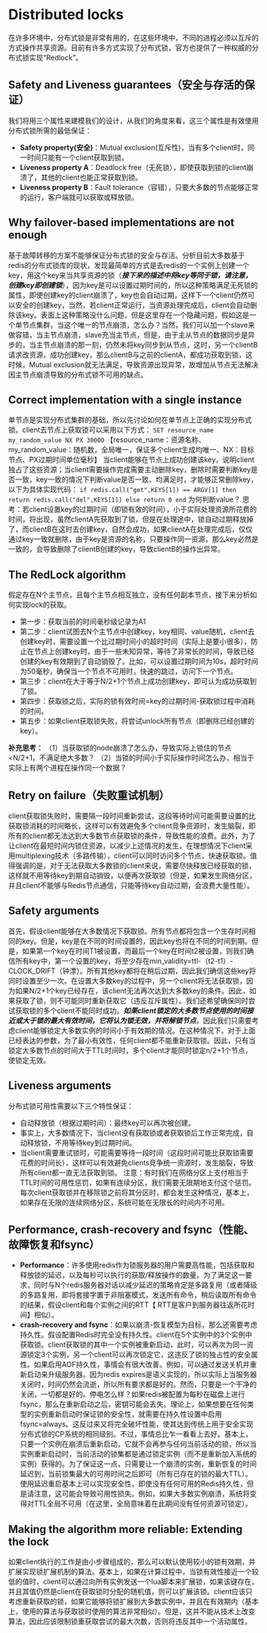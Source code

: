 # Distributed locks
在许多环境中，分布式锁是非常有用的，在这些环境中，不同的进程必须以互斥的方式操作共享资源。目前有许多方式实现了分布式锁，官方也提供了一种权威的分布式锁实现“Redlock”。

## Safety and Liveness guarantees（安全与存活的保证）
我们将用三个属性来建模我们的设计，从我们的角度来看，这三个属性是有效使用分布式锁所需的最低保证：
* **Safety property(安全)**：Mutual exclusion(互斥性)，当有多个client时，同一时间只能有一个client获取到锁。
* **Liveness property A**：Deadlock free（无死锁），即使获取到锁的client崩溃了，其他的client也能正常获取到锁。
* **Liveness property B**：Fault tolerance（容错），只要大多数的节点能够正常的运行，客户端就可以获取或释放锁。

## Why failover-based implementations are not enough
基于故障转移的方案不能够保证分布式锁的安全与存活。分析目前大多数基于redis的分布式锁库的现状，发现最简单的方式是去redis的一个实例上创建一个key，用这个key来当共享资源的锁（***接下来的描述中将key等同于锁，请注意，创建key即创建锁***），因为key是可以设置过期时间的，所以这种策略满足无死锁的属性，即使创建key的client崩溃了，key也会自动过期，这样下一个client仍然可以安全的创建key，当然，若client正常运行，当资源处理完成后，client会自动删除该key。表面上这种策略没什么问题，但是这里存在一个隐藏问题，假如这是一个单节点集群，当这个唯一的节点崩溃，怎么办？当然，我们可以加一个slave来做容错，当主节点崩溃，slave充当主节点，但是，由于主从节点的数据同步是异步的，当主节点崩溃的那一刻，仍然未将key同步到从节点，这时，另一个clientB请求改资源，成功创建key，那么clientB与之前的clientA，都成功获取到锁，这时候，Mutual exclusion就无法满足，导致资源出现异常，故增加从节点无法解决因主节点崩溃导致的分布式锁不可用的缺点。

## Correct implementation with a single instance
单节点是实现分布式集群的基础，所以先讨论如何在单节点上正确的实现分布式锁。client去节点上获取锁可以采用以下方式：
`SET resource_name my_random_value NX PX 30000`
【resource_name：资源名称、my_random_value：随机数，全局唯一，保证多个client生成均唯一、NX：目标节点、PX过期时间单位毫秒】
当client能够在节点上成功创建该key，说明client独占了这些资源；当client需要操作完成需要主动删除key，删除时需要判断key是否一致，key一致的情况下判断value是否一致，均满足时，才能够正常删除key，以下为具体实现代码：
`if redis.call("get",KEYS[1]) == ARGV[1] then
    return redis.call("del",KEYS[1])
else
    return 0
end`
为何判断value？
思考：若client设置key的过期时间（即锁有效的时间），小于实际处理资源所花费的时间，将出现，虽然clientA先获取到了锁，但是在处理途中，锁自动过期释放掉了，而clientB在这时去创建key，自然会成功，如果clientA在处理完成后，仅仅通过key一致就删除，由于key是资源的名称，只要操作同一资源，那么key必然是一致的，会导致删除了clientB创建的key，导致clientB的操作出异常。

## The RedLock algorithm
假定存在N个主节点，且每个主节点相互独立，没有任何副本节点，接下来分析如何实现lock的获取。
* 第一步：获取当前的时间毫秒级记录为A1
* 第二步：client试图去N个主节点中创建key，key相同、value随机，client去创建key时，需要设置一个比过期时间小的超时时间（实际上是要小很多），防止在节点上创建key时，由于一些未知异常，等待了非常长的时间，导致已经创建的key有效期到了自动销毁了。比如，可以设置过期时间为10s，超时时间为50毫秒，确保当一个节点不可用时，快速的跳过，访问下一个节点。
* 第三步：client在大于等于N/2+1个节点上成功创建key，即可认为成功获取到了锁。
* 第四步：获取锁之后，实际的锁有效时间=key的过期时间-获取锁过程中消耗的时间。
* 第五步：如果client获取锁失败，将尝试unlock所有节点（即删除已经创建的key）。

**补充思考：**
（1）当获取锁的node崩溃了怎么办，导致实际上锁住的节点<N/2+1，不满足绝大多数？
（2）当锁的时间小于实际操作时间怎么办，相当于实际上有两个进程在操作同一个数据？

## Retry on failure（失败重试机制）
client获取锁失败时，需要隔一段时间重新尝试，这段等待时间可能需要设置的比获取锁消耗的时间略长，这样可以有效避免多个client竞争资源时，发生脑裂，即所有的client都无法达到大多数节点获取锁的条件，导致性能的浪费。此外，为了让client在最短时间内锁住资源，以减少上述情况的发生，在理想情况下client采用multiplexing技术（多路传输），client可以同时访问多个节点，快速获取锁。值得强调的是，对于无法获取大多数锁的client来说，需要尽快释放已经获取的锁，这样就不用等待key到期自动销毁，以便再次获取锁（但是，如果发生网络分区，并且client不能够与Redis节点通信，只能等待key自动过期，会浪费大量性能）。

## Safety arguments
首先，假设client能够在大多数情况下获取锁。所有节点都将包含一个生存时间相同的key。但是，key是在不同的时间设置的，因此key也将在不同的时间到期。但是，如果第一个key在时间T1被设置，而最后一个key在时间t2被设置，则我们确信所有key中，第一个设置的key，将至少存在min_validity=ttl-（t2-t1）-CLOCK_DRIFT（钟漂）。所有其他key都将在稍后过期，因此我们确信这些key将同时设置至少一次。在设置大多数key的过程中，另一个client将无法获取锁，因为如果N/2+1个key已经存在，该client无法再次达到大多数key的条件。因此，如果获取了锁，则不可能同时重新获取它（违反互斥属性）。我们还希望确保同时尝试获取锁的多个client不能同时成功。***如果client锁定的大多数节点使用的时间接近或大于锁的最大有效时间，它将认为锁无效，并将解锁节点***，因此我们只需要考虑client能够锁定大多数实例的时间小于有效期的情况。在这种情况下，对于上面已经表达的参数，为了最小有效性，任何client都不能重新获取锁。因此，只有当锁定大多数节点的时间大于TTL时间时，多个client才能同时锁定n/2+1个节点，使锁定无效。

## Liveness arguments
分布式锁可用性需要以下三个特性保证：
* 自动释放锁（根据过期时间）：最终key可以再次被创建。
* 事实上，大多数情况下，当client没有获取锁或者获取锁后工作正常完成，自动释放锁，不用等待key到过期时间。
* 当client需要重试锁时，可能需要等待一段时间（这段时间可能比获取锁需要花费的时间长），这样可以有效避免clients竞争统一资源时，发生脑裂，导致所有client都一直无法获取到锁。
注意：有时我们在网络分区上支付相当于TTL时间的可用性惩罚，如果有连续分区，我们需要无限期地支付这个惩罚。每次client获取锁并在移除锁之前将其分区时，都会发生这种情况，基本上，如果存在无限的连续网络分区，系统可能在无限长的时间内不可用。

## Performance, crash-recovery and fsync（性能、故障恢复和fsync）
* **Performance**：许多使用redis作为锁服务器的用户需要高性能，包括获取和释放锁的延迟，以及每秒可以执行的获取/释放操作的数量。为了满足这一要求，同时与N个redis服务器对话以减少延迟的策略肯定是多路复用（或者降级的多路复用，即将套接字置于非阻塞模式，发送所有命令，稍后读取所有命令的结果，假设client和每个实例之间的RTT【 RTT是客户到服务器往返所花时间】相似）。
* **crash-recovery and fsync**：如果以崩溃-恢复模型为目标，那么还需要考虑持久性。假设配置Redis时完全没有持久性。client在5个实例中的3个实例中获取锁。client获取锁的其中一个实例被重新启动，此时，可以再次为同一资源锁定3个实例，另一个client可以再次锁定它，这违反了锁的独占性的安全属性。如果启用AOF持久性，事情会有很大改善。例如，可以通过发送关机并重新启动来升级服务器。因为redis expires是语义实现的，所以实际上当服务器关闭时，时间仍然会流逝，所以所有要求都是好的。然而，只要是一个干净的关闭，一切都是好的。停电怎么样？如果redis被配置为每秒在磁盘上进行fsync，那么在重新启动之后，密钥可能会丢失。理论上，如果想要在任何类型的实例重新启动时保证锁的安全性，就需要在持久性设置中启用fsync=always。这反过来又将完全破坏性能，使其达到传统上用于安全实现分布式锁的CP系统的相同级别。不过，事情总比乍一看看上去好。基本上，只要一个实例在崩溃后重新启动，它就不会再参与任何当前活动的锁，所以当实例重新启动时，当前活动的锁集都是通过锁定实例（而不是重新加入系统的实例）获得的。为了保证这一点，只需要让一个崩溃的实例，重新恢复的时间延迟到，当前锁集最大的可用时间之后即可（所有已存在的锁的最大TTL）。使用延迟重启基本上可以实现安全性，即使没有任何可用的Redis持久性，但是请注意，这可能会导致可用性损失。例如，如果大多数实例崩溃，系统将变得对TTL全局不可用（在这里，全局意味着在此期间没有任何资源可锁定）。

## Making the algorithm more reliable: Extending the lock
如果client执行的工作是由小步骤组成的，那么可以默认使用较小的锁有效期，并扩展实现锁扩展机制的算法。基本上，如果在计算过程中，当锁有效性接近一个较低的值时，client可以通过向所有实例发送一个lua脚本来扩展锁，如果该键存在，并且其值仍然是client在获取锁时分配的随机值，则可以扩展该锁。client应该只考虑重新获取的锁，如果它能够将锁扩展到大多数实例中，并且在有效期内（基本上，使用的算法与获取锁时使用的算法非常相似）。但是，这并不能从技术上改变算法，因此应该限制锁重获取尝试的最大次数，否则将违反其中一个活动属性。

